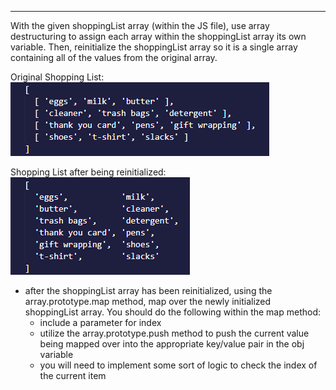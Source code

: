

*************************************************************************************


With the given shoppingList array (within the JS file), use array destructuring to assign each array within the shoppingList array its own variable. Then, reinitialize the shoppingList array so it is a single array containing all of the values from the original array. 

Original Shopping List:
![4.2 original](./assets/4.2_screenshot-1.png)

Shopping List after being reinitialized:
![4.2 original](./assets/4.2_screenshot-2.png)
    
- after the shoppingList array has been reinitialized, using the array.prototype.map method, map over the newly initialized shoppingList array. You should do the following within the map method:
    - include a parameter for index
    - utilize the array.prototype.push method to push the current value being mapped over into the appropriate key/value pair in the obj variable
    - you will need to implement some sort of logic to check the index of the current item 
